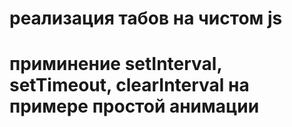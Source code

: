 # реализация табов на чистом js 
# приминение setInterval, setTimeout, clearInterval на примере простой анимации
